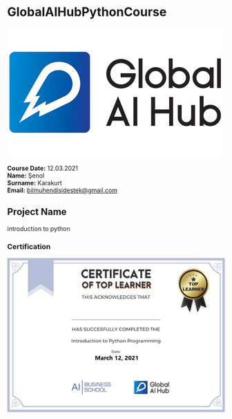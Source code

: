 # GlobalAIHubPythonCourse
![](img/newlogo.png)

**Course Date:** 12.03.2021    
**Name:** Şenol    
**Surname:** Karakurt  
**Email:** bilmuhendisidestek@gmail.com  

## Project Name
introduction to python

### Certification
![](img/TopLearnerCertificate.png)
